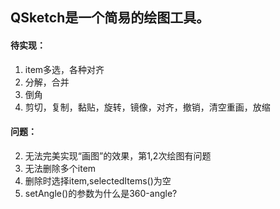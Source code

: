 ## QSketch是一个简易的绘图工具。
#### 待实现：
1. item多选，各种对齐
2. 分解，合并
3. 倒角
4. 剪切，复制，黏贴，旋转，镜像，对齐，撤销，清空重画，放缩
#### 问题：
2. 无法完美实现“画图”的效果，第1,2次绘图有问题
3. 无法删除多个item
4. 删除时选择item,selectedItems()为空
5. setAngle()的参数为什么是360-angle?